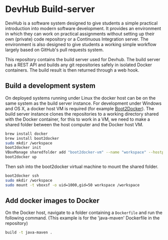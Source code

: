 DevHub Build-server
======
DevHub is a software system designed to give students a simple practical introduction into modern software development. It provides an environment in which they can work on practical assignments without setting up their own (private) code repository or a Continuous Integration server. The environment is also designed to give students a working simple workflow largely based on GitHub's pull requests system. 

This repository contains the build server used for Devhub. The build server has a REST API and builds any git repositories safely in isolated Docker containers. The build result is then returned through a web hook.

Build a development system
------------

On deployed systems running under Linux the docker host can be on the same system as the build server instance. For development under Windows and OS X, a docker host VM is required (for example [Boot2Docker](http://boot2docker.io)). The build server instance clones the repositories to a working directory shared with the Docker container, for this to work in a VM, we need to make a shared folder between the host computer and the Docker host VM.

```sh
brew install docker
brew install boot2docker
sudo mkdir /workspace
boot2docker init
VBoxManage sharedfolder add "boot2docker-vm" --name "workspace" --hostpath "/workspace"
boot2docker up
```

Then ssh into the boot2docker virtual machine to mount the shared folder. 
```sh
boot2docker ssh
sudo mkdir /workspace
sudo mount -t vboxsf -o uid=1000,gid=50 workspace /workspace
```

Add docker images to Docker
------------
On the Docker host, navigate to a folder containing a `Dockerfile` and run the following command. (This example is for the 'java-maven' Dockerfile in the repository)

```sh
build -t java-maven .
```


